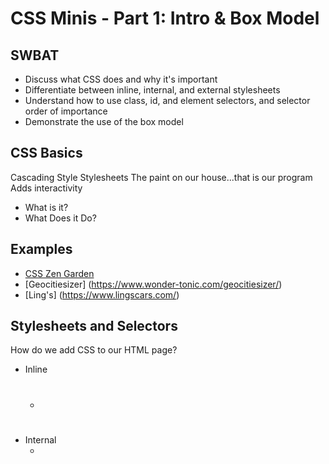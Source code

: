 
# CSS Minis - Part 1: Intro & Box Model

## SWBAT

* Discuss what CSS does and why it's important
* Differentiate between inline, internal, and external stylesheets
* Understand how to use class, id, and element selectors, and selector order of importance
* Demonstrate the use of the box model

## CSS Basics

Cascading Style Stylesheets
The paint on our house...that is our program
Adds interactivity 

* What is it?
* What Does it Do?

## Examples

- [CSS Zen Garden](http://www.csszengarden.com/)
- [Geocitiesizer] (https://www.wonder-tonic.com/geocitiesizer/)
- [Ling's] (https://www.lingscars.com/)

## Stylesheets and Selectors

How do we add CSS to our HTML page?
* Inline
  - <h1 style='background-color: green; color: red'></h1>
* Internal
  - <style><style/>
* External import external page
  - < link rel="stylesheet" href="styles.css" >


Types of CSS selectors & their hierarchy
* HTML tags/elements
* Classes
* IDs

```
Element Selector:
ul li {
  color: black;
}

Class Selector:
.list-item {
  color: red;
}

ID Selector:
#list-item {
  color: green;
}

```

## The Box Model

* What is the box model?


4 Elements of the box model:
* Content - The content of the box, where text and images appear
* Padding - Clears an area around the content. The padding is transparent
* Border - A border that goes around the padding and content
* Margin - Clears an area outside the border. The margin is transparent

## Resources

- [Awwwards](https://www.awwwards.com/)
- [codrops](https://tympanus.net/codrops/css_reference/)
- [CSS Tricks](https://css-tricks.com/)
- [CSS Grid Guide](https://css-tricks.com/snippets/css/complete-guide-grid/)
- [CSS MDN](https://developer.mozilla.org/en-US/docs/Web/CSS)
- [CSS Zen Garden](http://www.csszengarden.com/)
- [Flexbox Froggy](https://flexboxfroggy.com/)
- [CSS Grid Garden](http://cssgridgarden.com/)
- [DaFont](http://DaFont.com/)
- [Lost Type](http://losttype.com/)
